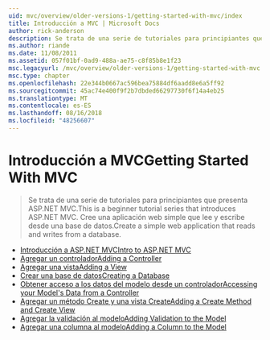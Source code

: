 ```yaml
---
uid: mvc/overview/older-versions-1/getting-started-with-mvc/index
title: Introducción a MVC | Microsoft Docs
author: rick-anderson
description: Se trata de una serie de tutoriales para principiantes que presenta ASP.NET MVC. Cree una aplicación web simple que lee y escribe desde una base de datos.
ms.author: riande
ms.date: 11/08/2011
ms.assetid: 057f01bf-0ad9-488a-ae75-c8f85b8e1f23
msc.legacyurl: /mvc/overview/older-versions-1/getting-started-with-mvc
msc.type: chapter
ms.openlocfilehash: 22e344b0667ac596bea75884df6aadd8e6a5ff92
ms.sourcegitcommit: 45ac74e400f9f2b7dbded66297730f6f14a4eb25
ms.translationtype: MT
ms.contentlocale: es-ES
ms.lasthandoff: 08/16/2018
ms.locfileid: "48256607"
---
```

<a name="getting-started-with-mvc"></a><span data-ttu-id="376fb-104">Introducción a MVC</span><span class="sxs-lookup"><span data-stu-id="376fb-104">Getting Started With MVC</span></span>
====================
> <span data-ttu-id="376fb-105">Se trata de una serie de tutoriales para principiantes que presenta ASP.NET MVC.</span><span class="sxs-lookup"><span data-stu-id="376fb-105">This is a beginner tutorial series that introduces ASP.NET MVC.</span></span> <span data-ttu-id="376fb-106">Cree una aplicación web simple que lee y escribe desde una base de datos.</span><span class="sxs-lookup"><span data-stu-id="376fb-106">Create a simple web application that reads and writes from a database.</span></span>


- [<span data-ttu-id="376fb-107">Introducción a ASP.NET MVC</span><span class="sxs-lookup"><span data-stu-id="376fb-107">Intro to ASP.NET MVC</span></span>](getting-started-with-mvc-part1.md)
- [<span data-ttu-id="376fb-108">Agregar un controlador</span><span class="sxs-lookup"><span data-stu-id="376fb-108">Adding a Controller</span></span>](getting-started-with-mvc-part2.md)
- [<span data-ttu-id="376fb-109">Agregar una vista</span><span class="sxs-lookup"><span data-stu-id="376fb-109">Adding a View</span></span>](getting-started-with-mvc-part3.md)
- [<span data-ttu-id="376fb-110">Crear una base de datos</span><span class="sxs-lookup"><span data-stu-id="376fb-110">Creating a Database</span></span>](getting-started-with-mvc-part4.md)
- [<span data-ttu-id="376fb-111">Obtener acceso a los datos del modelo desde un controlador</span><span class="sxs-lookup"><span data-stu-id="376fb-111">Accessing your Model's Data from a Controller</span></span>](getting-started-with-mvc-part5.md)
- [<span data-ttu-id="376fb-112">Agregar un método Create y una vista Create</span><span class="sxs-lookup"><span data-stu-id="376fb-112">Adding a Create Method and Create View</span></span>](getting-started-with-mvc-part6.md)
- [<span data-ttu-id="376fb-113">Agregar la validación al modelo</span><span class="sxs-lookup"><span data-stu-id="376fb-113">Adding Validation to the Model</span></span>](getting-started-with-mvc-part7.md)
- [<span data-ttu-id="376fb-114">Agregar una columna al modelo</span><span class="sxs-lookup"><span data-stu-id="376fb-114">Adding a Column to the Model</span></span>](getting-started-with-mvc-part8.md)
